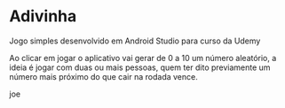 
# Adivinha

Jogo simples desenvolvido em Android Studio para curso da Udemy

Ao clicar em jogar o aplicativo vai gerar de 0 a 10 um número aleatório, a ideia é jogar com duas ou mais pessoas, quem ter dito previamente um número mais próximo do que cair na rodada vence.

joe

